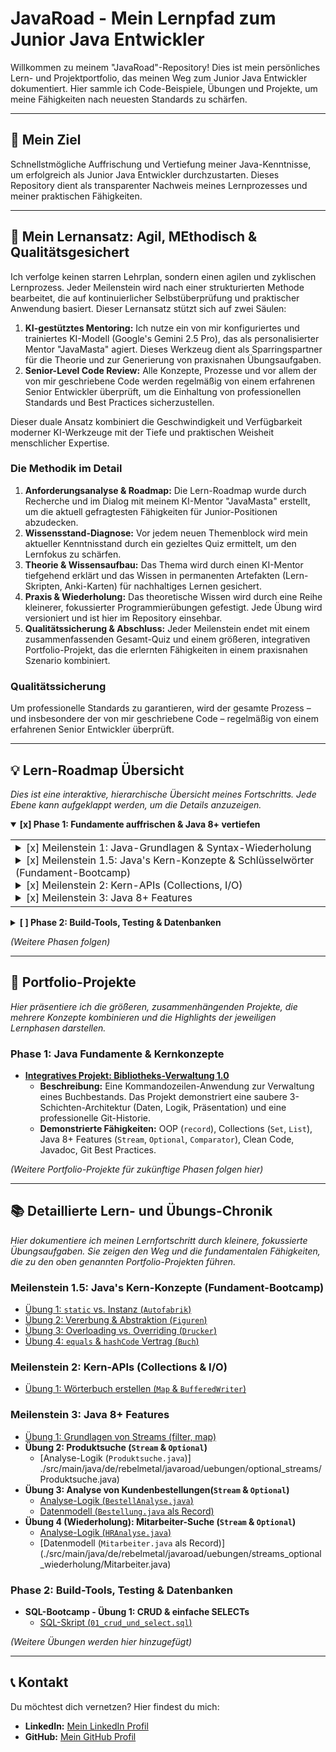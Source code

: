 # JavaRoad - Mein Lernpfad zum Junior Java Entwickler

Willkommen zu meinem "JavaRoad"-Repository! Dies ist mein persönliches Lern- und Projektportfolio, das meinen Weg zum Junior Java Entwickler dokumentiert. Hier sammle ich Code-Beispiele, Übungen und Projekte, um meine Fähigkeiten nach neuesten Standards zu schärfen.

---

## 🎯 Mein Ziel

Schnellstmögliche Auffrischung und Vertiefung meiner Java-Kenntnisse, um erfolgreich als Junior Java Entwickler durchzustarten. Dieses Repository dient als transparenter Nachweis meines Lernprozesses und meiner praktischen Fähigkeiten.

---


## 🧭 Mein Lernansatz: Agil, MEthodisch & Qualitätsgesichert


Ich verfolge keinen starren Lehrplan, sondern einen agilen und zyklischen Lernprozess. Jeder Meilenstein wird nach einer strukturierten Methode bearbeitet, die auf kontinuierlicher Selbstüberprüfung und praktischer Anwendung basiert. Dieser Lernansatz stützt sich auf zwei Säulen:

1.  **KI-gestütztes Mentoring:** Ich nutze ein von mir konfiguriertes und trainiertes KI-Modell (Google's Gemini 2.5 Pro), das als personalisierter Mentor "JavaMasta" agiert. Dieses Werkzeug dient als Sparringspartner für die Theorie und zur Generierung von praxisnahen Übungsaufgaben.
2.  **Senior-Level Code Review:** Alle Konzepte, Prozesse und vor allem der von mir geschriebene Code werden regelmäßig von einem erfahrenen Senior Entwickler überprüft, um die Einhaltung von professionellen Standards und Best Practices sicherzustellen.

Dieser duale Ansatz kombiniert die Geschwindigkeit und Verfügbarkeit moderner KI-Werkzeuge mit der Tiefe und praktischen Weisheit menschlicher Expertise.

### Die Methodik im Detail

1.  **Anforderungsanalyse & Roadmap:** Die Lern-Roadmap wurde durch Recherche und im Dialog mit meinem KI-Mentor "JavaMasta" erstellt, um die aktuell gefragtesten Fähigkeiten für Junior-Positionen abzudecken.
2.  **Wissensstand-Diagnose:** Vor jedem neuen Themenblock wird mein aktueller Kenntnisstand durch ein gezieltes Quiz ermittelt, um den Lernfokus zu schärfen.
3.  **Theorie & Wissensaufbau:** Das Thema wird durch einen KI-Mentor tiefgehend erklärt und das Wissen in permanenten Artefakten (Lern-Skripten, Anki-Karten) für nachhaltiges Lernen gesichert.
4.  **Praxis & Wiederholung:** Das theoretische Wissen wird durch eine Reihe kleinerer, fokussierter Programmierübungen gefestigt. Jede Übung wird versioniert und ist hier im Repository einsehbar.
5.  **Qualitätssicherung & Abschluss:** Jeder Meilenstein endet mit einem zusammenfassenden Gesamt-Quiz und einem größeren, integrativen Portfolio-Projekt, das die erlernten Fähigkeiten in einem praxisnahen Szenario kombiniert.

### Qualitätssicherung
Um professionelle Standards zu garantieren, wird der gesamte Prozess – und insbesondere der von mir geschriebene Code – regelmäßig von einem erfahrenen Senior Entwickler überprüft.

---

## 💡 Lern-Roadmap Übersicht

*Dies ist eine interaktive, hierarchische Übersicht meines Fortschritts. Jede Ebene kann aufgeklappt werden, um die Details anzuzeigen.*

<details open>
<summary><b> [x] Phase 1: Fundamente auffrischen & Java 8+ vertiefen</b></summary>
<table>
<tr>
<td>

<details>
<summary>     [x] Meilenstein 1: Java-Grundlagen & Syntax-Wiederholung</summary>
<br>

- [x] Thema: JVM & Java-Ökosystem
- [x] Thema: Grundlegende Syntax

</details>
<details>
<summary>     [x] Meilenstein 1.5: Java's Kern-Konzepte & Schlüsselwörter (Fundament-Bootcamp)</summary>
<br>

- [x] Thema: `static` vs. Instanz
- [x] Thema: Zugriffsmodifikatoren
- [x] Thema: Konstruktoren, `this` und `super`
- [x] Thema: `final`
- [x] Thema: Die `Object`-Klasse (`equals`, `hashCode`, `toString`)
- [x] Thema: `abstract class` vs. `interface`
- [x] Thema: Methoden-Überladung vs. -Überschreidung

</details>
<details>
<summary>     [x] Meilenstein 2: Kern-APIs (Collections, I/O)</summary>
<br>

- [x] Thema: Das Java Collections Framework
- [x] Thema: Einfache Dateiein- und -ausgabe

</details>
<details>
<summary>     [x] Meilenstein 3: Java 8+ Features</summary>
<br>

- [x] Thema: Lambdas & Funktionale Interfaces
- [x] Thema: Die Java Stream API
- [x] Thema: Der `Optional<T>`-Typ

</details>

</td>
</tr>
</table>
</details>

<details>
<summary><b> [ ] Phase 2: Build-Tools, Testing & Datenbanken</b></summary>
<table>
<tr>
<td>

- [x] Meilenstein: Maven/Gradle
- [x] Meilenstein: JUnit 5 & Mockito
- [x] Meilenstein: Grundlagen der Integrationstests
- [x] Meilenstein: SQL-Grundlagen & JDBC
- [x] **SQL-Bootcamp:** Praxis-Training für SQL mit DBeaver & H2

</td>
</tr>
</table>
</details>

*(Weitere Phasen folgen)*

---

## 🚀 Portfolio-Projekte

*Hier präsentiere ich die größeren, zusammenhängenden Projekte, die mehrere Konzepte kombinieren und die Highlights der jeweiligen Lernphasen darstellen.*

### Phase 1: Java Fundamente & Kernkonzepte
- **[Integratives Projekt: Bibliotheks-Verwaltung 1.0](src/main/java/de/rebelmetal/javaroad/portfolioprojekt/)**
  - **Beschreibung:** Eine Kommandozeilen-Anwendung zur Verwaltung eines Buchbestands. Das Projekt demonstriert eine saubere 3-Schichten-Architektur (Daten, Logik, Präsentation) und eine professionelle Git-Historie.
  - **Demonstrierte Fähigkeiten:** OOP (`record`), Collections (`Set`, `List`), Java 8+ Features (`Stream`, `Optional`, `Comparator`), Clean Code, Javadoc, Git Best Practices.

*(Weitere Portfolio-Projekte für zukünftige Phasen folgen hier)*

---

## 📚 Detaillierte Lern- und Übungs-Chronik

*Hier dokumentiere ich meinen Lernfortschritt durch kleinere, fokussierte Übungsaufgaben. Sie zeigen den Weg und die fundamentalen Fähigkeiten, die zu den oben genannten Portfolio-Projekten führen.*

### Meilenstein 1.5: Java's Kern-Konzepte (Fundament-Bootcamp)
- [Übung 1: `static` vs. Instanz (`Autofabrik`)](./src/main/java/de/rebelmetal/javaroad/bootcamp/statics/Autofabrik.java)
- [Übung 2: Vererbung & Abstraktion (`Figuren`)](./src/main/java/de/rebelmetal/javaroad/bootcamp/vererbung/)
- [Übung 3: Overloading vs. Overriding (`Drucker`)](./src/main/java/de/rebelmetal/javaroad/bootcamp/overloading_vs_overriding/)
- [Übung 4: `equals` & `hashCode` Vertrag (`Buch`)](./src/main/java/de/rebelmetal/javaroad/bootcamp/equals_hashcode/)

### Meilenstein 2: Kern-APIs (Collections & I/O)
- [Übung 1: Wörterbuch erstellen (`Map` & `BufferedWriter`)](./src/main/java/de/rebelmetal/javaroad/uebungen/collections_io/WoerterbuchManager.java)

### Meilenstein 3: Java 8+ Features
- [Übung 1: Grundlagen von Streams (filter, map)](./src/main/java/de/rebelmetal/javaroad/uebungen/streams_lambdas/Datenverarbeitung.java)
- **Übung 2: Produktsuche (`Stream` & `Optional`)**
  - [Analyse-Logik (`Produktsuche.java`)] ./src/main/java/de/rebelmetal/javaroad/uebungen/optional_streams/Produktsuche.java)
- **Übung 3: Analyse von Kundenbestellungen(`Stream` & `Optional`)**
  - [Analyse-Logik (`BestellAnalyse.java`)](./src/main/java/de/rebelmetal/javaroad/uebungen/streams_optional_vertiefung/BestellAnalyse.java)
  - [Datenmodell (`Bestellung.java` als Record)](./src/main/java/de/rebelmetal/javaroad/uebungen/streams_optional_vertiefung/Bestellung.java)
- **Übung 4 (Wiederholung): Mitarbeiter-Suche (`Stream` & `Optional`)**
  - [Analyse-Logik (`HRAnalyse.java`)](./src/main/java/de/rebelmetal/javaroad/uebungen/streams_optional_wiederholung/HRAnalyse.java)
  - [Datenmodell (`Mitarbeiter.java` als Record)] (./src/main/java/de/rebelmetal/javaroad/uebungen/streams_optional_wiederholung/Mitarbeiter.java)

### Phase 2: Build-Tools, Testing & Datenbanken
- **SQL-Bootcamp - Übung 1: CRUD & einfache SELECTs**
  - [SQL-Skript (`01_crud_und_select.sql`)](./sql-uebungen/01_crud_und_select.sql)

*(Weitere Übungen werden hier hinzugefügt)*

---

## 📞 Kontakt

Du möchtest dich vernetzen? Hier findest du mich:
- **LinkedIn:** [Mein LinkedIn Profil](https://www.linkedin.com/in/christoph-breddin-735b1b2a7/)
- **GitHub:** [Mein GitHub Profil](https://github.com/RebelMetal-dev)